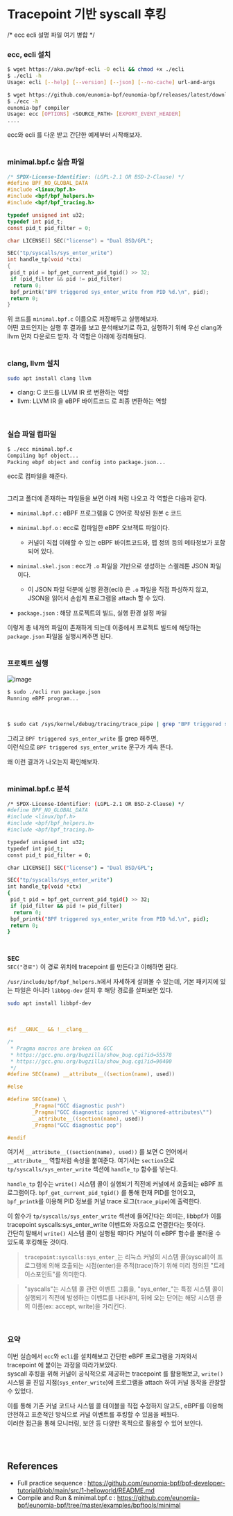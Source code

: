 # Tracepoint 기반 syscall 후킹

/*
ecc ecli 설명 파일 여기 병합
*/

### ecc, ecli 설치
```bash
$ wget https://aka.pw/bpf-ecli -O ecli && chmod +x ./ecli
$ ./ecli -h
Usage: ecli [--help] [--version] [--json] [--no-cache] url-and-args
```

```bash
$ wget https://github.com/eunomia-bpf/eunomia-bpf/releases/latest/download/ecc && chmod +x ./ecc
$ ./ecc -h
eunomia-bpf compiler
Usage: ecc [OPTIONS] <SOURCE_PATH> [EXPORT_EVENT_HEADER]
....
```

ecc와 ecli 를 다운 받고 간단한 예제부터 시작해보자.  
<br>

### minimal.bpf.c 실습 파일
```c
/* SPDX-License-Identifier: (LGPL-2.1 OR BSD-2-Clause) */
#define BPF_NO_GLOBAL_DATA
#include <linux/bpf.h>
#include <bpf/bpf_helpers.h>
#include <bpf/bpf_tracing.h>

typedef unsigned int u32;
typedef int pid_t;
const pid_t pid_filter = 0;

char LICENSE[] SEC("license") = "Dual BSD/GPL";

SEC("tp/syscalls/sys_enter_write")
int handle_tp(void *ctx)
{
 pid_t pid = bpf_get_current_pid_tgid() >> 32;
 if (pid_filter && pid != pid_filter)
  return 0;
 bpf_printk("BPF triggered sys_enter_write from PID %d.\n", pid);
 return 0;
}
```
위 코드를 `minimal.bpf.c` 이름으로 저장해두고 실행해보자.  
어떤 코드인지는 실행 후 결과를 보고 분석해보기로 하고, 실행하기 위해 우선 clang과 llvm 먼저 다운로드 받자. 각 역할은 아래에 정리해뒀다.    
<br>

### clang, llvm 설치  
```bash
sudo apt install clang llvm
```
- clang: C 코드를 LLVM IR 로 변환하는 역할
- llvm: LLVM IR 을 eBPF 바이트코드 로 최종 변환하는 역할

<br>

### 실습 파일 컴파일
```bash
$ ./ecc minimal.bpf.c
Compiling bpf object...
Packing ebpf object and config into package.json...
```

ecc로 컴파일을 해준다.   
<br>

그리고 폴더에 존재하는 파일들을 보면 아래 처럼 나오고 각 역할은 다음과 같다.  
- `minimal.bpf.c` : eBPF 프로그램을 C 언어로 작성된 원본 c 코드  

- `minimal.bpf.o` : ecc로 컴파일한 eBPF 오브젝트 파일이다.  
  - 커널이 직접 이해할 수 있는 eBPF 바이트코드와, 맵 정의 등의 메타정보가 포함되어 있다.
- `minimal.skel.json` : ecc가 `.o` 파일을 기반으로 생성하는 스켈레톤 JSON 파일이다. 
    - 이 JSON 파일 덕분에 실행 환경(ecli) 은 `.o` 파일을 직접 파싱하지 않고, JSON을 읽어서 손쉽게 프로그램을 attach 할 수 있다.

- `package.json` : 해당 프로젝트의 빌드, 실행 환경 설정 파일  

이렇게 총 네개의 파일이 존재하게 되는데 이중에서 프로젝트 빌드에 해당하는 `package.json` 파일을 실행시켜주면 된다.   
<br>

### 프로젝트 실행

![image](./img/02-ecli-result.png)


```bash
$ sudo ./ecli run package.json
Running eBPF program...
```


<br>

```bash
$ sudo cat /sys/kernel/debug/tracing/trace_pipe | grep "BPF triggered sys_enter_write"
```

그리고 `BPF triggered sys_enter_write` 를  grep 해주면,   
이런식으로 `BPF triggered sys_enter_write` 문구가 계속 뜬다.    

왜 이런 결과가 나오는지 확인해보자.  
<br>

### minimal.bpf.c 분석
```bash
/* SPDX-License-Identifier: (LGPL-2.1 OR BSD-2-Clause) */
#define BPF_NO_GLOBAL_DATA
#include <linux/bpf.h>
#include <bpf/bpf_helpers.h>
#include <bpf/bpf_tracing.h>

typedef unsigned int u32;
typedef int pid_t;
const pid_t pid_filter = 0;

char LICENSE[] SEC("license") = "Dual BSD/GPL";

SEC("tp/syscalls/sys_enter_write")
int handle_tp(void *ctx)
{
 pid_t pid = bpf_get_current_pid_tgid() >> 32;
 if (pid_filter && pid != pid_filter)
  return 0;
 bpf_printk("BPF triggered sys_enter_write from PID %d.\n", pid);
 return 0;
}
```
<br>

**SEC**  
`SEC("경로")` 이 경로 위치에 tracepoint 를 만든다고 이해하면 된다.  

`/usr/include/bpf/bpf_helpers.h`에서 자세하게 살펴볼 수 있는데, 기본 패키지에 있는 파일은 아니라 `libbpg-dev` 설치 후 해당 경로를 살펴보면 있다.    

```bash
sudo apt install libbpf-dev
```
<br>

```c
#if __GNUC__ && !__clang__

/*
 * Pragma macros are broken on GCC
 * https://gcc.gnu.org/bugzilla/show_bug.cgi?id=55578
 * https://gcc.gnu.org/bugzilla/show_bug.cgi?id=90400
 */
#define SEC(name) __attribute__((section(name), used))

#else

#define SEC(name) \
        _Pragma("GCC diagnostic push")                                  \
        _Pragma("GCC diagnostic ignored \"-Wignored-attributes\"")      \
        __attribute__((section(name), used))                            \
        _Pragma("GCC diagnostic pop")                                   \

#endif
```
여기서 `__attribute__((section(name), used))` 를 보면 C 언어에서 `__attribute__` 역할처럼 속성을 붙여준다. 여기서는 `section`으로 `tp/syscalls/sys_enter_write` 섹션에 `handle_tp` 함수를 넣는다.  

`handle_tp` 함수는 `write()` 시스템 콜이 실행되기 직전에 커널에서 호출되는 eBPF 프로그램이다. `bpf_get_current_pid_tgid()` 를 통해 현재 PID를 얻어오고, `bpf_printk`를 이용해 PID 정보를 커널 trace 로그(`trace_pipe`)에 출력한다.  

이 함수가 `tp/syscalls/sys_enter_write` 섹션에 들어간다는 의미는, libbpf가 이를 tracepoint syscalls:sys_enter_write 이벤트와 자동으로 연결한다는 뜻이다.  
간단히 말해서 `write()` 시스템 콜이 실행될 때마다 커널이 이 eBPF 함수를 불러올 수 있도록 후킹해둔 것이다.

> `tracepoint:syscalls:sys_enter_`는 리눅스 커널의 시스템 콜(syscall)이 프로그램에 의해 호출되는 시점(enter)을 추적(trace)하기 위해 미리 정의된 "트레이스포인트"를 의미한다.  

> "syscalls"는 시스템 콜 관련 이벤트 그룹을, "sys_enter_"는 특정 시스템 콜이 실행되기 직전에 발생하는 이벤트를 나타내며, 뒤에 오는 단어는 해당 시스템 콜의 이름(ex: accept, write)을 가리킨다.  

<br>

### 요약
이번 실습에서 `ecc`와 `ecli`를 설치해보고 간단한 eBPF 프로그램을 가져와서 tracepoint 에 붙이는 과정을 따라가보았다.  
syscall 후킹을 위해 커널이 공식적으로 제공하는 tracepoint 를 활용해보고, `write()` 시스템 콜 진입 지점(`sys_enter_write`)에 프로그램을 attach 하여 커널 동작을 관찰할 수 있었다.  

이를 통해 기존 커널 코드나 시스템 콜 테이블을 직접 수정하지 않고도, eBPF를 이용해 안전하고 표준적인 방식으로 커널 이벤트를 후킹할 수 있음을 배웠다.  
이러한 접근을 통해 모니터링, 보안 등 다양한 목적으로 활용할 수 있어 보인다.  



<br>
<br>

## References
- Full practice sequence : https://github.com/eunomia-bpf/bpf-developer-tutorial/blob/main/src/1-helloworld/README.md
- Compile and Run & minimal.bpf.c : https://github.com/eunomia-bpf/eunomia-bpf/tree/master/examples/bpftools/minimal